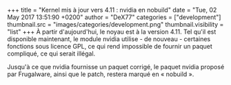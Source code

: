 +++
title = "Kernel mis à jour vers 4.11 : nvidia en nobuild"
date = "Tue, 02 May 2017 13:51:90 +0200"
author = "DeX77"
categories = ["development"]
thumbnail.src = "images/categories/development.png"
thumbnail.visibility = "list"
+++
À partir d'aujourd'hui, le noyau est à la version 4.11. Tel qu'il
 est disponible maintenant, le module nvidia utilise - de nouveau -
 certaines fonctions sous licence GPL, ce qui rend impossible
 de fournir un paquet compliqué, ce qui serait illégal.   

 Jusqu'à ce que nvidia fournisse un paquet corrigé, le paquet nvidia
 proposé par Frugalware, ainsi que le patch, restera marqué en
 « nobuild ».